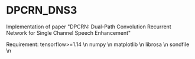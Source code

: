 # DPCRN_DNS3
Implementation of paper "DPCRN: Dual-Path Convolution Recurrent Network for Single Channel Speech Enhancement"

Requirement:
tensorflow>=1.14 \n
numpy \n
matplotlib \n
librosa \n
sondfile \n
